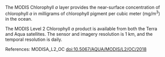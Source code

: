 The MODIS Chlorophyll *a* layer provides the near-surface concentration of chlorophyll *a* in milligrams of chlorophyll pigment per cubic meter (mg/m<sup>3</sup>) in the ocean.

The MODIS Level 2 Chlorophyll *a* product is available from both the Terra and Aqua satellites. The sensor and imagery resolution is 1 km, and the temporal resolution is daily.

References: MODISA_L2_OC [doi:10.5067/AQUA/MODIS/L2/OC/2018](https://doi.org/10.5067/AQUA/MODIS/L2/OC/2018)